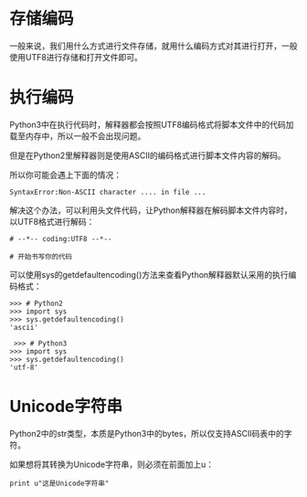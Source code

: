 # 存储编码

一般来说，我们用什么方式进行文件存储，就用什么编码方式对其进行打开，一般使用UTF8进行存储和打开文件即可。

# 执行编码

Python3中在执行代码时，解释器都会按照UTF8编码格式将脚本文件中的代码加载至内存中，所以一般不会出现问题。

但是在Python2里解释器则是使用ASCII的编码格式进行脚本文件内容的解码。

所以你可能会遇上下面的情况：

```
SyntaxError:Non-ASCII character .... in file ...
```

解决这个办法，可以利用头文件代码，让Python解释器在解码脚本文件内容时，以UTF8格式进行解码：

```
# --*-- coding:UTF8 --*--

# 开始书写你的代码
```

可以使用sys的getdefaultencoding()方法来查看Python解释器默认采用的执行编码格式：

```
>>> # Python2
>>> import sys
>>> sys.getdefaultencoding()
'ascii'

 >>> # Python3
>>> import sys
>>> sys.getdefaultencoding()
'utf-8'
```



# Unicode字符串

Python2中的str类型，本质是Python3中的bytes，所以仅支持ASCII码表中的字符。

如果想将其转换为Unicode字符串，则必须在前面加上u：

```
print u"这是Unicode字符串"
```
